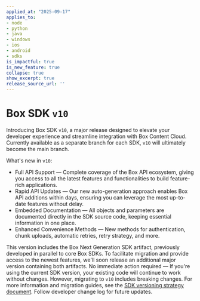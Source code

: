 ```yaml
---
applied_at: "2025-09-17"
applies_to: 
- node
- python
- java
- windows
- ios
- android
- sdks
is_impactful: true
is_new_feature: true
collapse: true
show_excerpt: true
release_source_url: ''
---
```


# Box SDK `v10`

Introducing Box SDK `v10`, a major release designed to elevate your developer experience and streamline integration with Box Content Cloud. Currently available as a separate branch for each SDK, `v10` will ultimately become the main branch.

What's new in `v10`:

* Full API Support — Complete coverage of the Box API ecosystem, giving you access to all the latest features and functionalities to build feature-rich applications.
* Rapid API Updates — Our new auto-generation approach enables Box API additions within days, ensuring you can leverage the most up-to-date features without delay.
* Embedded Documentation — All objects and parameters are documented directly in the SDK source code, keeping essential information in one place.
* Enhanced Convenience Methods — New methods for authentication, chunk uploads, automatic retries, retry strategy, and more.

This version includes the Box Next Generation SDK artifact, previously developed in parallel to core Box SDKs. To facilitate migration and provide access to the newest features, we'll soon release an additional major version containing both artifacts.
No immediate action required — If you're using the current SDK version, your existing code will continue to work without changes. However, migrating to `v10` includes breaking changes. For more information and migration guides, see the [SDK versioning strategy document][versioning]. Follow developer change log for future updates.

[versioning]: g://tooling/sdks/sdk-versioning